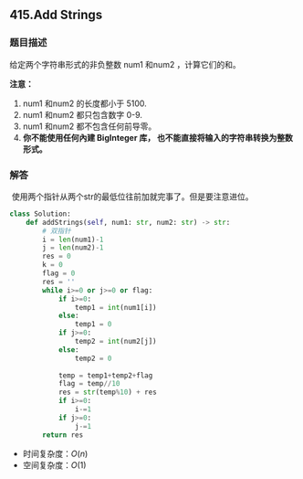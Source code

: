 ## 415.Add Strings

### 题目描述

给定两个字符串形式的非负整数 num1 和num2 ，计算它们的和。

**注意：**

1. num1 和num2 的长度都小于 5100.
2. num1 和num2 都只包含数字 0-9.
3. num1 和num2 都不包含任何前导零。
4. **你不能使用任何內建 BigInteger 库， 也不能直接将输入的字符串转换为整数形式。**



### 解答

​	使用两个指针从两个str的最低位往前加就完事了。但是要注意进位。

```python
class Solution:
    def addStrings(self, num1: str, num2: str) -> str:
        # 双指针
        i = len(num1)-1
        j = len(num2)-1
        res = 0
        k = 0
        flag = 0
        res = ''
        while i>=0 or j>=0 or flag:
            if i>=0:
                temp1 = int(num1[i])
            else:
                temp1 = 0
            if j>=0:
                temp2 = int(num2[j])
            else:
                temp2 = 0
                
            temp = temp1+temp2+flag
            flag = temp//10
            res = str(temp%10) + res
            if i>=0:
                i-=1
            if j>=0:
                j-=1
        return res
```

- 时间复杂度：$O(n)$
- 空间复杂度：$O(1)$

